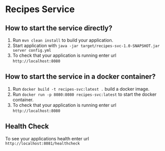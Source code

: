 # Recipes Service

How to start the service directly?
---

1. Run `mvn clean install` to build your application.
1. Start application with `java -jar target/recipes-svc-1.0-SNAPSHOT.jar server config.yml`
1. To check that your application is running enter url `http://localhost:8080`

How to start the service in a docker container? 
---
1. Run `docker build -t recipes-svc:latest .` build a docker image.
2. Run `docker run -p 8080:8080 recipes-svc:latest` to start the docker container. 
3. To check that your application is running enter url `http://localhost:8080`

Health Check
---

To see your applications health enter url `http://localhost:8081/healthcheck`
